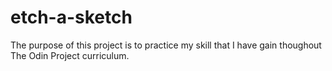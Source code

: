 # etch-a-sketch
The purpose of this project is to practice my skill that I have gain thoughout The Odin Project curriculum.
